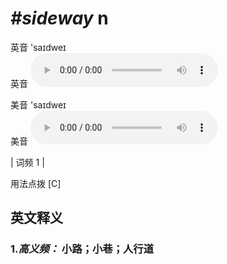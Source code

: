 # ***\#sideway*** n
英音 'saɪdweɪ  
英音
<audio src="./media/sideway-B.aac" controls="controls"></audio>

美音 'saɪdweɪ  
美音
<audio src="./media/sideway.aac" controls="controls"></audio>



| 词频 1 |  

用法点拨  [C]

英文释义
---
### 1.*高义频：* **小路；小巷；人行道**  


